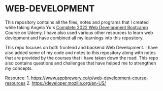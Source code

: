 # WEB-DEVELOPMENT
This repository contains all the files, notes and programs that I created while taking Angela Yu's [Complete 2022 Web Development Bootcamp](https://www.udemy.com/share/1013gG3@zJXQp56VVQB3ruDTpcX-7ztlk-S88-TdqCi6GAE7SwmCBnbO0NoLbdmHHEv9klYX6A==/) Course on Udemy. I have also used various other resources to learn web devlopment and have combined all my learnings into this repository.

This repo focuses on both frontend and backend Web Development. I have also added some of my code and notes to this repository along with notes that are provided by the courses that I have taken down the road. This repo also contains questions and challenges that have helped me to strengthen my concepts.

Resource: 1. https://www.appbrewery.co/p/web-development-course-resources
          2. https://developer.mozilla.org/en-US/
